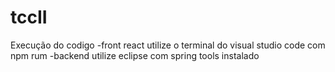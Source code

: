 # tccII
Execução do codigo
-front react utilize o terminal do visual studio code com npm rum
-backend utilize eclipse com spring tools instalado